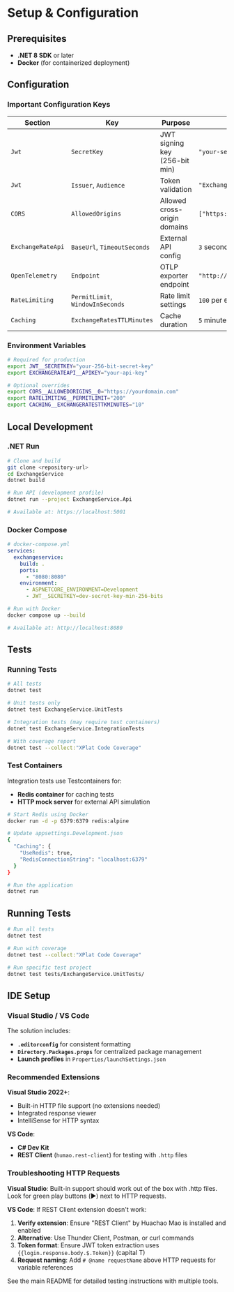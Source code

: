 # Setup & Configuration

## Prerequisites

- **.NET 8 SDK** or later  
- **Docker** (for containerized deployment)

## Configuration

### Important Configuration Keys

| Section | Key | Purpose | Example |
|---------|-----|---------|---------|
| `Jwt` | `SecretKey` | JWT signing key (256-bit min) | `"your-secret-key-here"` |
| `Jwt` | `Issuer`, `Audience` | Token validation | `"ExchangeService"` |
| `CORS` | `AllowedOrigins` | Allowed cross-origin domains | `["https://yourdomain.com"]` |
| `ExchangeRateApi` | `BaseUrl`, `TimeoutSeconds` | External API config | `3` seconds max |
| `OpenTelemetry` | `Endpoint` | OTLP exporter endpoint | `"http://jaeger:14268"` |
| `RateLimiting` | `PermitLimit`, `WindowInSeconds` | Rate limit settings | `100` per `60` seconds |
| `Caching` | `ExchangeRatesTTLMinutes` | Cache duration | `5` minutes |

### Environment Variables

```bash
# Required for production
export JWT__SECRETKEY="your-256-bit-secret-key"
export EXCHANGERATEAPI__APIKEY="your-api-key"

# Optional overrides  
export CORS__ALLOWEDORIGINS__0="https://yourdomain.com"
export RATELIMITING__PERMITLIMIT="200"
export CACHING__EXCHANGERATESTTKMINUTES="10"
```

## Local Development

### .NET Run

```bash
# Clone and build
git clone <repository-url>
cd ExchangeService
dotnet build

# Run API (development profile)
dotnet run --project ExchangeService.Api

# Available at: https://localhost:5001
```

### Docker Compose

```yaml
# docker-compose.yml
services:
  exchangeservice:
    build: .
    ports:
      - "8080:8080"
    environment:
      - ASPNETCORE_ENVIRONMENT=Development
      - JWT__SECRETKEY=dev-secret-key-min-256-bits
```

```bash
# Run with Docker
docker compose up --build

# Available at: http://localhost:8080
```

## Tests

### Running Tests

```bash
# All tests
dotnet test

# Unit tests only
dotnet test ExchangeService.UnitTests

# Integration tests (may require test containers)
dotnet test ExchangeService.IntegrationTests

# With coverage report
dotnet test --collect:"XPlat Code Coverage"
```

### Test Containers

Integration tests use Testcontainers for:
- **Redis container** for caching tests
- **HTTP mock server** for external API simulation

```bash
# Start Redis using Docker
docker run -d -p 6379:6379 redis:alpine

# Update appsettings.Development.json
{
  "Caching": {
    "UseRedis": true,
    "RedisConnectionString": "localhost:6379"
  }
}

# Run the application
dotnet run
```

## Running Tests

```bash
# Run all tests
dotnet test

# Run with coverage
dotnet test --collect:"XPlat Code Coverage"

# Run specific test project
dotnet test tests/ExchangeService.UnitTests/
```

## IDE Setup

### Visual Studio / VS Code

The solution includes:
- **`.editorconfig`** for consistent formatting
- **`Directory.Packages.props`** for centralized package management
- **Launch profiles** in `Properties/launchSettings.json`

### Recommended Extensions

**Visual Studio 2022+**:
- Built-in HTTP file support (no extensions needed)
- Integrated response viewer
- IntelliSense for HTTP syntax

**VS Code**:
- **C# Dev Kit** 
- **REST Client** (`humao.rest-client`) for testing with `.http` files

### Troubleshooting HTTP Requests

**Visual Studio**: Built-in support should work out of the box with .http files. Look for green play buttons (▶️) next to HTTP requests.

**VS Code**: If REST Client extension doesn't work:

1. **Verify extension**: Ensure "REST Client" by Huachao Mao is installed and enabled
2. **Alternative**: Use Thunder Client, Postman, or curl commands
3. **Token format**: Ensure JWT token extraction uses `{{login.response.body.$.Token}}` (capital T)
4. **Request naming**: Add `# @name requestName` above HTTP requests for variable references

See the main README for detailed testing instructions with multiple tools.
